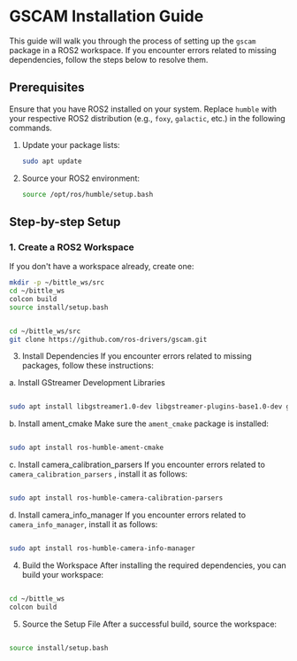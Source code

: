 # GSCAM Installation Guide

This guide will walk you through the process of setting up the `gscam` package in a ROS2 workspace. If you encounter errors related to missing dependencies, follow the steps below to resolve them.

## Prerequisites

Ensure that you have ROS2 installed on your system. Replace `humble` with your respective ROS2 distribution (e.g., `foxy`, `galactic`, etc.) in the following commands.

1. Update your package lists:
    ```bash
    sudo apt update
    ```

2. Source your ROS2 environment:
    ```bash
    source /opt/ros/humble/setup.bash
    ```

## Step-by-step Setup

### 1. Create a ROS2 Workspace

If you don't have a workspace already, create one:
```bash
mkdir -p ~/bittle_ws/src
cd ~/bittle_ws
colcon build
source install/setup.bash
```

```bash

cd ~/bittle_ws/src
git clone https://github.com/ros-drivers/gscam.git
```

3. Install Dependencies
If you encounter errors related to missing packages, follow these instructions:

a. Install GStreamer Development Libraries
```bash

sudo apt install libgstreamer1.0-dev libgstreamer-plugins-base1.0-dev gstreamer1.0-plugins-good
```
b. Install ament_cmake
Make sure the `ament_cmake` package is installed:
```bash

sudo apt install ros-humble-ament-cmake
```
c. Install camera_calibration_parsers
If you encounter errors related to  `camera_calibration_parsers` , install it as follows:
```bash

sudo apt install ros-humble-camera-calibration-parsers
```
d. Install camera_info_manager
If you encounter errors related to `camera_info_manager`, install it as follows:
```bash

sudo apt install ros-humble-camera-info-manager
```
4. Build the Workspace
After installing the required dependencies, you can build your workspace:
```bash

cd ~/bittle_ws
colcon build
```
5. Source the Setup File
After a successful build, source the workspace:
```bash

source install/setup.bash
```
